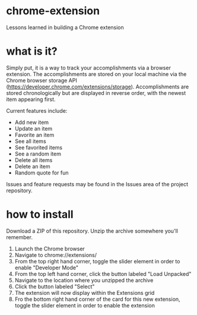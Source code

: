 # chrome-extension
Lessons learned in building a Chrome extension

# what is it?
Simply put, it is a way to track your accomplishments via a browser extension. The accomplishments are stored on your local machine via the Chrome browser storage API (https://developer.chrome.com/extensions/storage). Accomplishments are stored chronologically but are displayed in reverse order, with the newest item appearing first.

Current features include:
* Add new item
* Update an item
* Favorite an item
* See all items
* See favorited items
* See a random item
* Delete all items
* Delete an item
* Random quote for fun

Issues and feature requests may be found in the Issues area of the project repository. 

# how to install
Download a ZIP of this repository. Unzip the archive somewhere you'll remember.

1. Launch the Chrome browser
2. Navigate to chrome://extensions/
3. From the top right hand corner, toggle the slider element in order to enable "Developer Mode"
4. From the top left hand corner, click the button labeled "Load Unpacked"
5. Navigate to the location where you unzipped the archive
6. Click the button labeled "Select"
7. The extension will now display within the Extensions grid
8. Fro the bottom right hand corner of the card for this new extension, toggle the slider element in order to enable the extension
